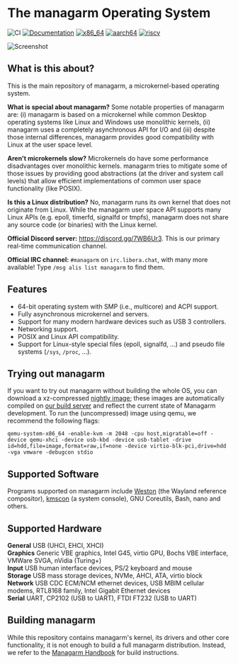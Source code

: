 # The managarm Operating System

![CI](https://github.com/managarm/managarm/workflows/CI/badge.svg)
[![Documentation](https://github.com/managarm/managarm/workflows/Documentation/badge.svg)](https://docs.managarm.org/handbook/)
[![x86_64](https://builds.managarm.org/projects/managarm/badge)](https://builds.managarm.org/projects/managarm)
[![aarch64](https://builds.managarm.org/projects/managarm_aarch64/badge)](https://builds.managarm.org/projects/managarm_aarch64)
[![riscv](https://builds.managarm.org/projects/managarm_riscv64/badge)](https://builds.managarm.org/projects/managarm_riscv64)

![Screenshot](../assets/screenshots/managarm-glxgears-xclock.png?raw=true)

## What is this about?

This is the main repository of managarm, a microkernel-based operating system.

**What is special about managarm?** Some notable properties of managarm are:
(i) managarm is based on a microkernel while common Desktop operating systems like Linux and Windows use monolithic kernels,
(ii) managarm uses a completely asynchronous API for I/O
and (iii) despite those internal differences, managarm provides good compatibility with Linux at the user space level.

**Aren't microkernels slow?** Microkernels do have some performance disadvantages over monolithic kernels.
managarm tries to mitigate some of those issues by providing good abstractions (at the driver and system call levels)
that allow efficient implementations of common user space functionality (like POSIX).

**Is this a Linux distribution?** No, managarm runs its own kernel that does not originate from Linux.
While the managarm user space API supports many Linux APIs (e.g. epoll, timerfd, signalfd or tmpfs),
managarm does not share any source code (or binaries) with the Linux kernel.

**Official Discord server:** https://discord.gg/7WB6Ur3. This is our primary real-time communication channel.

**Official IRC channel:** `#managarm` on `irc.libera.chat`, with many more available! Type `/msg alis list managarm` to find them.

## Features

* 64-bit operating system with SMP (i.e., multicore) and ACPI support.
* Fully asynchronous microkernel and servers.
* Support for many modern hardware devices such as USB 3 controllers.
* Networking support.
* POSIX and Linux API compatibility.
* Support for Linux-style special files (epoll, signalfd, ...) and pseudo file systems (`/sys`, `/proc`, ...).

## Trying out managarm

If you want to try out managarm without building the whole OS, you can download a
xz-compressed [nightly image](https://builds.managarm.org/projects/managarm/success/repo/files/x86_64/image.xz);
these images are automatically compiled on [our build server](https://builds.managarm.org)
and reflect the current state of Managarm development.
To run the (uncompressed) image using qemu, we recommend the following flags:

`qemu-system-x86_64 -enable-kvm -m 2048 -cpu host,migratable=off -device qemu-xhci -device usb-kbd -device usb-tablet -drive id=hdd,file=image,format=raw,if=none -device virtio-blk-pci,drive=hdd -vga vmware -debugcon stdio`

## Supported Software

Programs supported on managarm include [Weston](https://gitlab.freedesktop.org/wayland/weston/) (the Wayland reference compositor), [kmscon](https://www.freedesktop.org/wiki/Software/kmscon/) (a system console), GNU Coreutils, Bash, nano and others.

## Supported Hardware

**General** USB (UHCI, EHCI, XHCI)\
**Graphics** Generic VBE graphics, Intel G45, virtio GPU, Bochs VBE interface, VMWare SVGA, nVidia (Turing+)\
**Input** USB human interface devices, PS/2 keyboard and mouse\
**Storage** USB mass storage devices, NVMe, AHCI, ATA, virtio block\
**Network** USB CDC ECM/NCM ethernet devices, USB MBIM cellular modems, RTL8168 family, Intel Gigabit Ethernet devices\
**Serial** UART, CP2102 (USB to UART), FTDI FT232 (USB to UART)

## Building managarm

While this repository contains managarm's kernel, its drivers and other core functionality,
it is not enough to build a full managarm distribution. Instead, we refer to the
[Managarm Handbook](https://docs.managarm.org/handbook/building/index.html) for build instructions.
